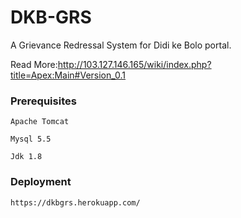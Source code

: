 # DKB-GRS

A Grievance Redressal System for Didi ke Bolo portal.

Read More:http://103.127.146.165/wiki/index.php?title=Apex:Main#Version_0.1

### Prerequisites

```
Apache Tomcat
```
```
Mysql 5.5
```
```
Jdk 1.8
```
### Deployment

```
https://dkbgrs.herokuapp.com/
```
